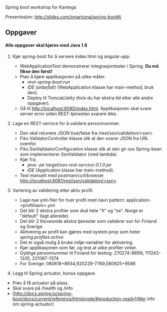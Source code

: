 Spring boot workshop for Kantega

Presentasjon: http://slides.com/smartoma/spring-boot#/ 

Oppgaver
------------------------
#### Alle oppgaver skal kjøres med Java 1.8

1. Kjør spring-boot for å servere index.html og angular-app.
   - WebApplicationTest demonstrerer integrasjontester i Spring. **Du må fikse den først!**
   - Prøv å kjøre applikasjonen på ulike måter:
     - *mvn spring-boot:run*
     - *IDE (anbefalt)* (WebApplication klasse har main-method, bruk den).
     - Deploy til Tomcat/Jetty (hvis du har ekstra tid etter alle andre oppgaver).
   - Gå til [http://localhost:8080/index.html](http://localhost:8080/index.html). Applikasjonen skal svare server error siden REST-tjenesten svarere ikke. 

2. Lage en REST-service for å validere personnummer.
   - Den skal retunere JSON true/false  fra /rest/ssn/validation/\<ssn>
   - Fiks ValidatorController klasse slik at den svarer JSON fra URL ovenfor.
   - Fiks SsnValidatorConfiguration klasse slik at den gir oss Spring-bean som implementerer SsnValidator (med lambda).
   - Kjør fra:
      - *java -jar target/ssn-rest-service-0.1.0.jar* 
      - *IDE* (Application klasse har main-method).
   - Test manuelt med postman/curl/browser [http://localhost:8081/rest/ssn/validation/\<ssn>](http://localhost:8081/rest/ssn/validation/\<ssn>) 

3. Variering av validering etter aktiv profil.
   - Lage nye yml-filer for hver profil med navn pattern: application-\<profilnavn>.yml
   - Det blir 2 ekstra profiler som skal hete "fi" og "se". Norge er "default" (lagt allerede).
   - Det blir 2 tilsvarende ekstra tjenester som validerer ssn for Finland og Sverige.
   - Aktivering av profil kan gjøres med system.prop som heter *spring.profiles.active*
   - Det er også mulig å bruke miljø-variabler for aktivering.
   - Kjør applikasjonen som før, og test at ulike profiler virker.
   - Gyldige personnummer til Finland for testing: 270274-885N, 111243-1335, 221087-1374
   - For Sverige: 080618+8934,920229-7769,080625+9586

4. Legg til Spring actuator, bonus oppgave.
  - Prøv å få actuator på plass. 
  - Skal svare på /health og /info
  - [http://docs.spring.io/spring-boot/docs/current/reference/htmlsingle/#production-ready](Mer info om spring-actuator)
